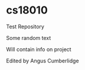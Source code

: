 # cs18010
Test Repository

Some random text

Will contain info on project

Edited by Angus Cumberlidge
